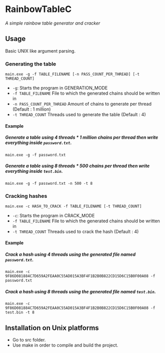 # RainbowTableC
*A simple rainbow table generator and cracker*
## Usage
Basic UNIX like argument parsing.
### Generating the table
`main.exe -g -f TABLE_FILENAME [-n PASS_COUNT_PER_THREAD] [-t THREAD_COUNT]`
* `-g`: Starts the program in GENERATION_MODE
* `-f TABLE_FILENAME` File to which the generated chains should be written in
* `-n PASS_COUNT_PER_THREAD` Amount of chains to generate per thread (Default : 1 million)
* `-t THREAD_COUNT` Threads used to generate the table (Default : 4)
#### Example
##### Generate a table using 4 threads * 1 million chains per thread then write everything inside `password.txt`.
`main.exe -g -f password.txt`
##### Generate a table using 8 threads * 500 chains per thread then write everything inside `test.bin`.
`main.exe -g -f password.txt -n 500 -t 8`
### Cracking hashes
`main.exe -c HASH_TO_CRACK -f TABLE_FILENAME [-t THREAD_COUNT]`
* `-c`: Starts the program in CRACK_MODE
* `-f TABLE_FILENAME` File to which the generated chains should be written in
* `-t THREAD_COUNT` Threads used to crack the hash (Default : 4)
#### Example
##### Crack a hash using 4 threads using the generated file named `password.txt`.
`main.exe -c 9F86D081884C7D659A2FEAA0C55AD015A3BF4F1B2B0B822CD15D6C15B0F00A08 -f password.txt`
##### Crack a hash using 8 threads using the generated file named `test.bin`.
`main.exe -c 9F86D081884C7D659A2FEAA0C55AD015A3BF4F1B2B0B822CD15D6C15B0F00A08 -f test.bin -t 8`
## Installation on Unix platforms
* Go to src folder.
* Use make in order to compile and build the project.

